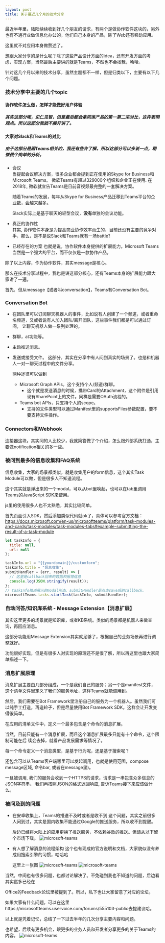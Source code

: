 ```yaml
---
layout: post
title: 关于最近几个月的技术分享
---
```


最近半年里，陆陆续续收到好几个朋友的请求，有两个是做协作软件这块的，另外也有不通行业做信息化办公的，他们自己本身的产品，除了Web还有移动应用。

这里就不对应用本身做赘述了。

想跟大家分享的是什么呢？除了这些产品设计方面的idea，还有开发方面的考虑，实现方案，当然最后主要讲的就是Teams，不然也不会找我，哈哈。

针对这几个月以来的技术分享，虽然主题都不一样，但是归类以下，主要有以下几个问题。

### **技术分享中主要的几个topic**

#### 协作软件怎么做，怎样才能做好用户体验

##### 其实这部分呢，见仁见智，但是最后都会拿同类产品的第一第二来对比，这样表明观点。所以这部分我就不展开讲了。

#### 大家对Slack和Teams的对比

##### 由于这部分是跟Teams相关的，我还有些许了解，所以这部分可以多说一点，稍微做个简单的分析。

* 会议  
  当提起会议解决方案，很多企业都会提到正在使用的Skype for Business和Microsoft Teams。
  微软Teams有超过329000个组织和企业正在使用. 在2018年, 微软就宣告Teams是目前音视频最完整的一套解决方案。

  随着Teams的发展，每年从Skype for Business产品迁移到Teams平台的企业数，会越来越多。

  Slack实际上是基于聊天的轻型会议，**没有**单独的会议功能。
* 真正的协作性  
  其实, 协作软件本身是为提高商业协作效率而生的，目前还没有主要的竞争对手，那么，是不是说Slack和Teams就有一场battle?

* 已经存在的方案
  也就是说，协作软件本身提供的扩展能力，Microsoft Teams当然是一个强大的平台，而不仅仅是一款协作产品。

除了以上内容，作为协作软件，其实message是核心。

那么在技术分享过程中，我也是讲这部分核心，还有Teams本身的扩展能力跟大家讲了一遍。

首先，但从message【或者叫conversation】，Teams有Conversation Bot。

### Conversation Bot

* 在团队里可以订阅聊天机器人的事件，比如说有人创建了一个频道，或者重命名频道，又或者说有人加入团队/离开团队，这些事件我们都是可以通过订阅，
让聊天机器人做一系列处理的。

* 群聊，at功能等。

* 主动推送消息。

* 发送或接受文件。
  这部分，其实在分享中有人问到真实的场景了。也是和机器人一对一聊天过程中的文件分享。

  两种途径可以做到  
   * Microsoft Graph APIs，这个支持个人/频道/群聊。  
     * 这个就是发送消息的时候，携带Card的Attachment，这个附件是引用现有SharePoint上的文件，同样是需要OAuth流程的。
   * Teams bot APIs，只支持个人的scope。
     * 支持的文件类型可以通过Manifest里的supportsFiles参数配置，要不要支持文件操作。

### Connectors和Webhook
  连接器这块，其实问的人比较少，我就简答做了个介绍，怎么跟外部系统打通，主要做notification相关的多一些。

### 被问到最多的信息收集和FAQ系统

  信息收集，大家的场景都类似，就是收集用户的form信息，这个其实Task Module可以做，但是很多人不知道流程。
  
  这个其实就是弹出来的一个modal，可以从bot里唤起，也可以在tab里调用Teams的JavaScript SDK来使用。

  js里的使用很多人也不太熟悉，其实比较简单。

  首先页面引入SDK，然后添加类似代码就ok了，具体可以参考官方文档：https://docs.microsoft.com/en-us/microsoftteams/platform/task-modules-and-cards/task-modules/task-modules-tabs#example-submitting-the-result-of-a-task-module
  ```javascript
  let taskInfo = {
    title: null,
    url: null
};

taskInfo.url = "{{yourdomain}}/customform";
taskInfo.title = "信息收集";
submitHandler = (err, result) => {
    // 这里是callback回来的数据和报错信息
    console.log(JSON.stringify(result));
};
// taskInfo描述展示的modal形态，submitHandler是点击save后的callback。
microsoftTeams.tasks.startTask(taskInfo, submitHandler);
  ```

### 自动问答/知识库系统 - Message Extension【消息扩展】

其实这里更多的场景就是知识库，或者KB系统。类似的场景都是机器人来做查询，再回应消息。

这部分功能用Message Extension其实就足够了，根据自己的业务场景再进行调整就好。

功能很好实现，但是有很多人对实现的原理还不是很了解，所以再这里也跟大家简单描述一下。

### 消息扩展原理

消息扩展主要由几部分组成，一个是我们自己的服务；另一个是manifest文件，这个清单文件里定义了我们的服务地址，这样Teams就能调用到。


然后，我们需要在Bot Framework里注册自己的服务为一个机器人。虽然我们可以纯手工打造，再造轮子，但是尽量使用Bot Framework SDK，这样会让开发变得很简单。

在应用的清单文件中，定义一个最多包含是个命令的消息扩展。

当然，目前只能有一个消息扩展，而且这个消息扩展最多只能有十个命令，这个限制可能在后
续会去掉，就看产品发展需求等情况了。

每一个命令定义一个消息类型，是基于行为呢，还是基于搜索呢？

还包含可以从Teams客户端哪里可以发起调用，也就是使用范围，compose message区域, 命令bar, 或者在message里)。

一旦被调用, 我们的服务会收到一个HTTPS的请求，请求是一串包含众多信息的JSON字符串， 我们再按照JSON的格式返回响应, 告诉Teams接下来应该做什么。

### 被问及到的问题

* 在安卓收集上，Teams的推送不及时或者是收不到
  这个问题，其实之前很多人问到过，其实是国内收集不能通过Google的推送服务，所以收不到提醒。

  后边已经将大陆上的应用更换了推送服务，不依赖谷歌的推送。但请从以下留个市场下载。
  ![microsoft-teams](../images/20191006/MicrosoftTeams-image.png)

* 有人想了解消息的流程架构
  这个也有现成的官方说明和文档，大家貌似没有养成用搜索引擎的习惯，哈哈哈

  这里上一张图
  ![microsoft-teams](../images/20191006/msg.jpg)
  ![microsoft-teams](../images/20191006/post-msg.jpg)

当然，中间也有很多问题，也都讨论解决了。不免碰到我也不知道的问题，后边看其实蛮多已经在

Office的Feedback论坛里被提到了。所以，私下也让大家留意了对应的论坛。

如果大家有什么问题，可以在这里https://microsoftteams.uservoice.com/forums/555103-public去提建议哈。

以上就是凭着记忆，总结了一下过去半年的几次分享主要内容和问题。

也希望，后续有更多机会，跟更多的业务人员和开发者分享更多的关于Teams的内容。
![microsoft-teams](../images/microsoftteams.png)